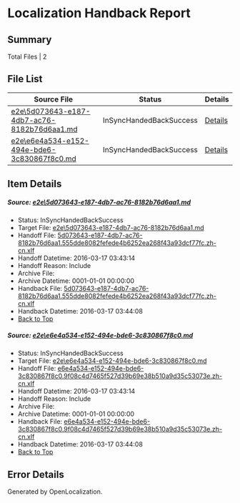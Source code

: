 # <a name='report-top'></a> Localization Handback Report

## Summary
 Total Files | 2

## File List
 Source File | Status | Details 
 ----------- | ------ | ------- 
 [e2e\5d073643-e187-4db7-ac76-8182b76d6aa1.md](https://github.com/OpenLocalizationTest/oltest/blob/81df6ee0cff181ce5c2f411bafb7c93e2fada187/e2e/5d073643-e187-4db7-ac76-8182b76d6aa1.md) | InSyncHandedBackSuccess | [Details](#a802b185d6d224cae171233e0b7d362a6f5027602)
 [e2e\e6e4a534-e152-494e-bde6-3c830867f8c0.md](https://github.com/OpenLocalizationTest/oltest/blob/81df6ee0cff181ce5c2f411bafb7c93e2fada187/e2e/e6e4a534-e152-494e-bde6-3c830867f8c0.md) | InSyncHandedBackSuccess | [Details](#b227bb740204d2b12649aa7d0a496b0329b4a01f14)

## Item Details
##### <a name='a802b185d6d224cae171233e0b7d362a6f5027602'></a> Source: [e2e\5d073643-e187-4db7-ac76-8182b76d6aa1.md](https://github.com/OpenLocalizationTest/oltest/blob/81df6ee0cff181ce5c2f411bafb7c93e2fada187/e2e/5d073643-e187-4db7-ac76-8182b76d6aa1.md)
* Status: InSyncHandedBackSuccess
* Target File: [e2e\5d073643-e187-4db7-ac76-8182b76d6aa1.md](https://github.com/OpenLocalizationTestOrg/oltest.zh-cn/blob/5471bb4911e0c15977aebebe363245b3577cf9e9/e2e/5d073643-e187-4db7-ac76-8182b76d6aa1.md)
* Handoff File: [5d073643-e187-4db7-ac76-8182b76d6aa1.555dde8082fefede4b6252ea268f43a93dcf77fc.zh-cn.xlf](https://github.com/OpenLocalizationTestOrg/olhandoff/blob/f1d24aa5f2d6e5ba3f4adfdc6794a0ac40dc8e76/ol-handoff/OpenLocalizationTestOrg/oltest.zh-cn/xinjiang/5d073643-e187-4db7-ac76-8182b76d6aa1.555dde8082fefede4b6252ea268f43a93dcf77fc.zh-cn.xlf)
* Handoff Datetime: 2016-03-17 03:43:14
* Handoff Reason: Include
* Archive File: 
* Archive Datetime: 0001-01-01 00:00:00
* Handback File: [5d073643-e187-4db7-ac76-8182b76d6aa1.555dde8082fefede4b6252ea268f43a93dcf77fc.zh-cn.xlf](https://github.com/OpenLocalizationTestOrg/olhandback/blob/acc7c24468d113b4d5f0ba469863ae9bcc6f0792/ol-handback/OpenLocalizationTestOrg/oltest.zh-cn/xinjiang/ht/5d073643-e187-4db7-ac76-8182b76d6aa1.555dde8082fefede4b6252ea268f43a93dcf77fc.zh-cn.xlf)
* Handback Datetime: 2016-03-17 03:44:08
* [Back to Top](#report-top)

##### <a name='b227bb740204d2b12649aa7d0a496b0329b4a01f14'></a> Source: [e2e\e6e4a534-e152-494e-bde6-3c830867f8c0.md](https://github.com/OpenLocalizationTest/oltest/blob/81df6ee0cff181ce5c2f411bafb7c93e2fada187/e2e/e6e4a534-e152-494e-bde6-3c830867f8c0.md)
* Status: InSyncHandedBackSuccess
* Target File: [e2e\e6e4a534-e152-494e-bde6-3c830867f8c0.md](https://github.com/OpenLocalizationTestOrg/oltest.zh-cn/blob/5471bb4911e0c15977aebebe363245b3577cf9e9/e2e/e6e4a534-e152-494e-bde6-3c830867f8c0.md)
* Handoff File: [e6e4a534-e152-494e-bde6-3c830867f8c0.9f08c4d7465f527d39b69e38b510a9d35c53073e.zh-cn.xlf](https://github.com/OpenLocalizationTestOrg/olhandoff/blob/f1d24aa5f2d6e5ba3f4adfdc6794a0ac40dc8e76/ol-handoff/OpenLocalizationTestOrg/oltest.zh-cn/xinjiang/e6e4a534-e152-494e-bde6-3c830867f8c0.9f08c4d7465f527d39b69e38b510a9d35c53073e.zh-cn.xlf)
* Handoff Datetime: 2016-03-17 03:43:14
* Handoff Reason: Include
* Archive File: 
* Archive Datetime: 0001-01-01 00:00:00
* Handback File: [e6e4a534-e152-494e-bde6-3c830867f8c0.9f08c4d7465f527d39b69e38b510a9d35c53073e.zh-cn.xlf](https://github.com/OpenLocalizationTestOrg/olhandback/blob/acc7c24468d113b4d5f0ba469863ae9bcc6f0792/ol-handback/OpenLocalizationTestOrg/oltest.zh-cn/xinjiang/ht/e6e4a534-e152-494e-bde6-3c830867f8c0.9f08c4d7465f527d39b69e38b510a9d35c53073e.zh-cn.xlf)
* Handback Datetime: 2016-03-17 03:44:08
* [Back to Top](#report-top)


## Error Details

Generated by OpenLocalization.
